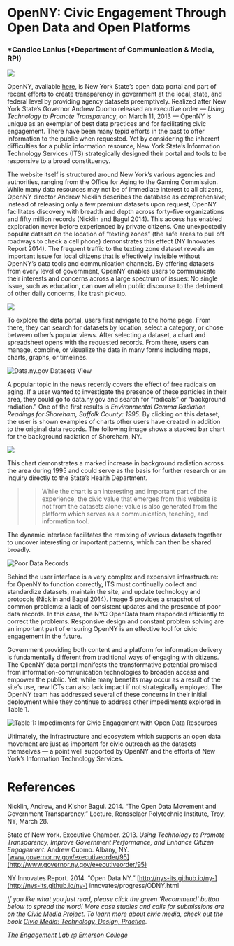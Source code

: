 # OpenNY: Civic Engagement Through Open Data and Open Platforms

### *Candice Lanius (*Department of Communication & Media, RPI)

![](https://res.cloudinary.com/engagement-lab-home/image/upload/v1/homepage-2.0/news/medium/0_0jIsSvEKGK-H49tL.jpg)

OpenNY, available [here](https://data.ny.gov/), is New York State’s open data portal and part of recent efforts to create transparency in government at the local, state, and federal level by providing agency datasets preemptively. Realized after New York State’s Governor Andrew Cuomo released an executive order — _Using Technology to Promote Transparency_, on March 11, 2013 — OpenNY is unique as an exemplar of best data practices and for facilitating civic engagement. There have been many tepid efforts in the past to offer information to the public when requested. Yet by considering the inherent difficulties for a public information resource, New York State’s Information Technology Services (ITS) strategically designed their portal and tools to be responsive to a broad constituency.

The website itself is structured around New York’s various agencies and authorities, ranging from the Office for Aging to the Gaming Commission. While many data resources may not be of immediate interest to all citizens, OpenNY director Andrew Nicklin describes the database as comprehensive; instead of releasing only a few premium datasets upon request, OpenNY facilitates discovery with breadth and depth across forty-five organizations and fifty million records (Nicklin and Bagul 2014). This access has enabled exploration never before experienced by private citizens. One unexpectedly popular dataset on the location of “texting zones” (the safe areas to pull off roadways to check a cell phone) demonstrates this effect (NY Innovates Report 2014). The frequent traffic to the texting zone dataset reveals an important issue for local citizens that is effectively invisible without OpenNY’s data tools and communication channels. By offering datasets from every level of government, OpenNY enables users to communicate their interests and concerns across a large spectrum of issues: No single issue, such as education, can overwhelm public discourse to the detriment of other daily concerns, like trash pickup.

![](https://res.cloudinary.com/engagement-lab-home/image/upload/v1/homepage-2.0/news/medium/0_L1KrsoUk9hRXw07N.jpg)

To explore the data portal, users first navigate to the home page. From there, they can search for datasets by location, select a category, or chose between other’s popular views. After selecting a dataset, a chart and spreadsheet opens with the requested records. From there, users can manage, combine, or visualize the data in many forms including maps, charts, graphs, or timelines.

![Data.ny.gov Datasets View](https://res.cloudinary.com/engagement-lab-home/image/upload/v1/homepage-2.0/news/medium/0_FIKGivJ14iCUfrYW.png)

A popular topic in the news recently covers the effect of free radicals on aging. If a user wanted to investigate the presence of these particles in their area, they could go to data.ny.gov and search for “radicals” or “background radiation.” One of the first results is _Environmental Gamma Radiation Readings for Shoreham, Suffolk County: 1995_. By clicking on this dataset, the user is shown examples of charts other users have created in addition to the original data records. The following image shows a stacked bar chart for the background radiation of Shoreham, NY.

![](https://res.cloudinary.com/engagement-lab-home/image/upload/v1/homepage-2.0/news/medium/0_1MqxsKIHWkRRLcu3.jpg)

This chart demonstrates a marked increase in background radiation across the area during 1995 and could serve as the basis for further research or an inquiry directly to the State’s Health Department.

> > While the chart is an interesting and important part of the experience, the civic value that emerges from this website is not from the datasets alone; value is also generated from the platform which serves as a communication, teaching, and information tool.

The dynamic interface facilitates the remixing of various datasets together to uncover interesting or important patterns, which can then be shared broadly.

![Poor Data Records](https://res.cloudinary.com/engagement-lab-home/image/upload/v1/homepage-2.0/news/medium/0_KtJKDOHE-Rag2FAS.jpg)

Behind the user interface is a very complex and expensive infrastructure: for OpenNY to function correctly, ITS must continually collect and standardize datasets, maintain the site, and update technology and protocols (Nicklin and Bagul 2014). Image 5 provides a snapshot of common problems: a lack of consistent updates and the presence of poor data records. In this case, the NYC OpenData team responded efficiently to correct the problems. Responsive design and constant problem solving are an important part of ensuring OpenNY is an effective tool for civic engagement in the future.

Government providing both content and a platform for information delivery is fundamentally different from traditional ways of engaging with citizens. The OpenNY data portal manifests the transformative potential promised from information-communication technologies to broaden access and empower the public. Yet, while many benefits may occur as a result of the site’s use, new ICTs can also lack impact if not strategically employed. The OpenNY team has addressed several of these concerns in their initial deployment while they continue to address other impediments explored in Table 1.

![Table 1: Impediments for Civic Engagement with Open Data Resources](https://res.cloudinary.com/engagement-lab-home/image/upload/v1/homepage-2.0/news/medium/0_InIrsgvpL7i1Bn9a.png)

Ultimately, the infrastructure and ecosystem which supports an open data movement are just as important for civic outreach as the datasets themselves — a point well supported by OpenNY and the efforts of New York’s Information Technology Services.

# References

Nicklin, Andrew, and Kishor Bagul. 2014. “The Open Data Movement and Government
Transparency.” Lecture, Rensselaer Polytechnic Institute, Troy, NY, March 28.

State of New York. Executive Chamber. 2013. _Using Technology to Promote
Transparency, Improve Government Performance, and Enhance Citizen Engagement_. Andrew Cuomo. Albany, NY. [www.governor.ny.gov/executiveorder/95](http://www.governor.ny.gov/executiveorder/95)

NY Innovates Report. 2014. “Open Data NY.” [http://nys-its.github.io/ny-](http://nys-its.github.io/ny-)
innovates/progress/ODNY.html

_If you like what you just read, please click the green ‘Recommend’ button below to spread the word! More case studies and calls for submissions are on the [Civic Media Project](http://www.civicmediaproject.com). To learn more about civic media, check out the book [Civic Media: Technology, Design, Practice](https://mitpress.mit.edu/books/civic-media)._

[_The Engagement Lab @ Emerson College_](http://elab.emerson.edu)
